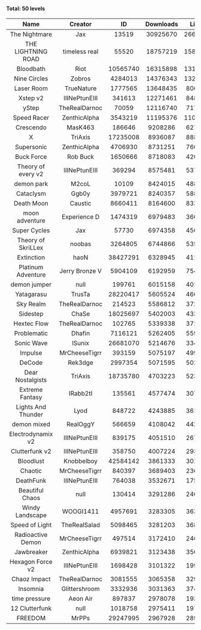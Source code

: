 #### Total: 50 levels

| Name | Creator | ID | Downloads | Likes |
|:---:|:---:|:---:|:---:|:---:|
| The Nightmare | Jax | 13519 | 30925670 | 2663358
| THE LIGHTNING ROAD | timeless real | 55520 | 18757219 | 1581552
| Bloodbath | Riot | 10565740 | 16315898 | 1316228
| Nine Circles | Zobros | 4284013 | 14376343 | 1320384
| Laser Room | TrueNature | 1777565 | 13648435 | 806626
| Xstep v2 | IIINePtunEIII | 341613 | 12271461 | 848337
| yStep | TheRealDarnoc | 70059 | 12116740 | 717074
| Speed Racer | ZenthicAlpha | 3543219 | 11195376 | 1104661
| Crescendo | MasK463 | 186646 | 9208286 | 627310
| X | TriAxis | 17235008 | 8936087 | 888271
| Supersonic | ZenthicAlpha | 4706930 | 8731251 | 760996
| Buck Force | Rob Buck | 1650666 | 8718083 | 420588
| Theory of every v2 | IIINePtunEIII | 369294 | 8575481 | 537659
| demon park | M2coL | 10109 | 8424015 | 488588
| Cataclysm | Ggb0y | 3979721 | 8240357 | 588157
| Death Moon  | Caustic | 8660411 | 8164600 | 833695
| moon adventure | Experience D | 1474319 | 6979483 | 360901
| Super Cycles | Jax | 57730 | 6974358 | 456330
| Theory of SkriLLex | noobas | 3264805 | 6744866 | 535036
| Extinction | haoN | 38427291 | 6328945 | 411300
| Platinum Adventure | Jerry Bronze V | 5904109 | 6192959 | 754884
| demon jumper | null | 199761 | 6015158 | 401385
| Yatagarasu  | TrusTa | 28220417 | 5605524 | 466630
| Sky Realm | TheRealDarnoc | 214523 | 5586812 | 372764
| Sidestep | ChaSe | 18025697 | 5402003 | 433083
| Hextec Flow | TheRealDarnoc | 102765 | 5339338 | 371480
| Problematic | Dhafin | 7116121 | 5262405 | 559579
| Sonic Wave | lSunix | 26681070 | 5214676 | 334811
| Impulse | MrCheeseTigrr | 393159 | 5075197 | 499775
| DeCode | Rek3dge | 2997354 | 5071595 | 502741
| Dear Nostalgists | TriAxis | 18735780 | 4703223 | 523533
| Extreme Fantasy | IRabb2tI | 135561 | 4577474 | 307973
| Lights And Thunder | Lyod | 848722 | 4243885 | 361060
| demon mixed | RealOggY | 566659 | 4108042 | 442804
| Electrodynamix v2 | IIINePtunEIII | 839175 | 4051510 | 267194
| Clutterfunk v2 | IIINePtunEIII | 358750 | 4007224 | 293242
| Bloodlust | Knobbelboy | 42584142 | 3861333 | 301045
| Chaotic | MrCheeseTigrr | 840397 | 3689403 | 236957
| DeathFunk | IIINePtunEIII | 764038 | 3532671 | 175063
| Beautiful Chaos | null | 130414 | 3291286 | 240326
| Windy Landscape | WOOGI1411 | 4957691 | 3283305 | 363071
| Speed of Light | TheRealSalad | 5098465 | 3281203 | 368578
| Radioactive Demon | MrCheeseTigrr | 497514 | 3172410 | 246141
| Jawbreaker | ZenthicAlpha | 6939821 | 3123438 | 350184
| Hexagon Force v2 | IIINePtunEIII | 1698428 | 3101322 | 199650
| Chaoz Impact | TheRealDarnoc | 3081555 | 3065358 | 329371
| Insomnia | Glittershroom | 3332936 | 3031363 | 374840
| time pressure | Aeon Air | 897837 | 2978078 | 193113
| 12 Clutterfunk | null | 1018758 | 2975411 | 197756
| FREEDOM | MrPPs | 29247995 | 2967928 | 289166
